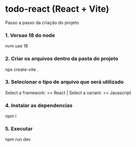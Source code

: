 # todo-react (React + Vite)

Passo a passo da criação do projeto

### 1. Versao 18 do node
 nvm use 18 

### 2. Criar os arquivos dentro da pasta do projeto
npx create-vite .

### 3. Selecionar o tipo de arquivo que será utilizado
Select a framework: >> React | Select a variant: >> Javascript

### 4. Instalar as dependencias
npm i

### 5. Executar
npm run dev